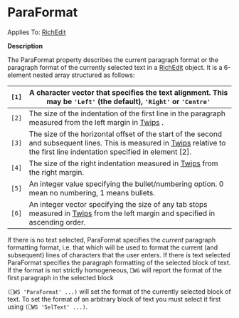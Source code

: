 




<h1 class="heading"><span class="name">ParaFormat</span></h1>

Applies To: [RichEdit](../a-z/richedit.md)


**Description**


The ParaFormat property describes the current paragraph format or the paragraph format of the currently selected text in a [RichEdit](../a-z/richedit.md) object. It is a 6-element nested array structured as follows:


| `[1]` | A character vector that specifies the text alignment. This may be `'Left'` (the default), `'Right'` or `'Centre'` |
| --- | ---  |
| `[2]` | The size of the indentation of the first line in the paragraph measured from the left margin in [Twips](../Miscellaneous/Twips.htm) . |
| `[3]` | The size of the horizontal offset of the start of the second and subsequent lines. This is measured in [Twips](../Miscellaneous/Twips.htm) relative to the first line indentation specified in element [2]. |
| `[4]` | The size of the right indentation measured in [Twips](../Miscellaneous/Twips.htm) from the right margin. |
| `[5]` | An integer value specifying the bullet/numbering option. 0 mean no numbering, 1 means bullets. |
| `[6]` | An integer vector specifying the size of any tab stops measured in [Twips](../Miscellaneous/Twips.htm) from the left margin and specified in ascending order. |


If there is no text selected, ParaFormat specifies the *current* paragraph formatting format, i.e. that which will be used to format the current (and subsequent) lines of characters that the user enters. If there *is* text selected ParaFormat specifies the paragraph formatting of the selected block of text. If the format is not strictly homogeneous, `⎕WG` will report the format of the first paragraph in the selected block


`(⎕WS 'ParaFormat' ...)` will set the format of the currently selected block of text. To set the format of an arbitrary block of text you must select it first using `(⎕WS 'SelText' ...)`.



